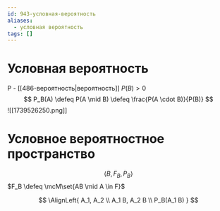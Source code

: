 ```yaml
---
id: 943-условная-вероятность
aliases:
  - условная вероятность
tags: []
---
```


# Условная вероятность
P - [[486-вероятность|вероятность]]
$P(B) > 0$
$$
P_B(A) \defeq P(A \mid B) \defeq \frac{P(A \cdot B)}{P(B)}
$$
![[1739526250.png]]

# Условное вероятностное пространство
$$\left<B, F_B, P_B\right>$$
$F_B \defeq \mcM\set{AB \mid A \in F}$

$$
\AlignLeft{
A_1, A_2 \\
A_1 B, A_2 B \\
P_B(A_1 B)
}
$$
